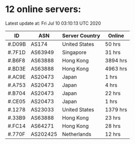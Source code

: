# 12 online servers:

Latest update at: Fri Jul 10 03:10:13 UTC 2020

| ID | ASN | Server Country | Online |
| -- | --- | -------------- | ------ |
| #.D09B | AS174 | United States | 50 hrs |
| #.7F1D | AS63949 | Singapore | 31 hrs |
| #.B6F8 | AS63888 | Hong Kong | 3894 hrs |
| #.BD3E | AS63888 | Hong Kong | 4963 hrs |
| #.AC9E | AS20473 | Japan | 1 hrs |
| #.A753 | AS20473 | Japan | 4 hrs |
| #.B704 | AS20473 | Japan | 22 hrs |
| #.CE05 | AS20473 | Japan | 1 hrs |
| #.1278 | AS23033 | United States | 1379 hrs |
| #.33B9 | AS63888 | Hong Kong | 23 hrs |
| #.FC14 | AS64271 | Hong Kong | 28 hrs |
| #.770F | AS202425 | Netherlands | 12 hrs |

